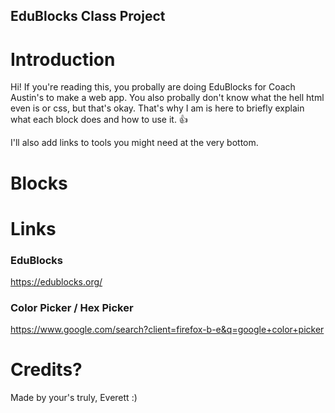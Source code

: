 ## EduBlocks Class Project

# Introduction
Hi! If you're reading this, you probally are doing EduBlocks for Coach Austin's to make a web app.
You also probally don't know what the hell html even is or css, but that's okay. That's why I am is here to
briefly explain what each block does and how to use it. 👍

I'll also add links to tools you might need at the very bottom.

# Blocks



# Links

### EduBlocks
https://edublocks.org/

### Color Picker / Hex Picker
https://www.google.com/search?client=firefox-b-e&q=google+color+picker


# Credits?
Made by your's truly, Everett :)
